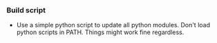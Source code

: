 ### Build script
- Use a simple python script to update all python modules. Don't load python scripts in PATH. Things might work fine regardless.